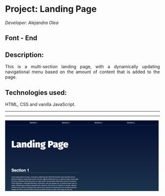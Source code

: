 <div style="text-align: justify">

# Project:   Landing Page  
*Developer: Alejandra Olea*
## Font - End 


## Description:
This is a multi-section landing page, with a dynamically updating navigational menu based on the amount of content that is added to the page.


## Technologies used:

HTML, CSS and vanilla JavaScript.

------------------------------------
<hr>

<img src="landing.png" alt="paper-image" width="500"/>

</div>


